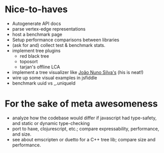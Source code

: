 # Nice-to-haves

 * Autogenerate API docs
 * parse vertex-edge representations
 * host a benchmark page
 * Setup performance comparisons between libraries
 * (ask for and) collect test & benchmark stats.
 * implement tree plugins
   - red black tree
   - toposort
   - tarjan's offline LCA
 * implement a tree visualizer like [João Nuno Silva's](http://jnuno.com/tree-model-js/) (his is neat!)
 * wire up some visual examples in jsfiddle
 * benchmark uuid vs _.uniqueId

# For the sake of meta awesomeness

 * analyze how the codebase would differ if javascript had
   type-safety, and static or dynamic type-checking
 * port to haxe, clojurescript, etc.; compare expressability,
   performance, and size.
 * see about emscripten or duetto for a C++ tree lib; compare size and
   performance.
 

